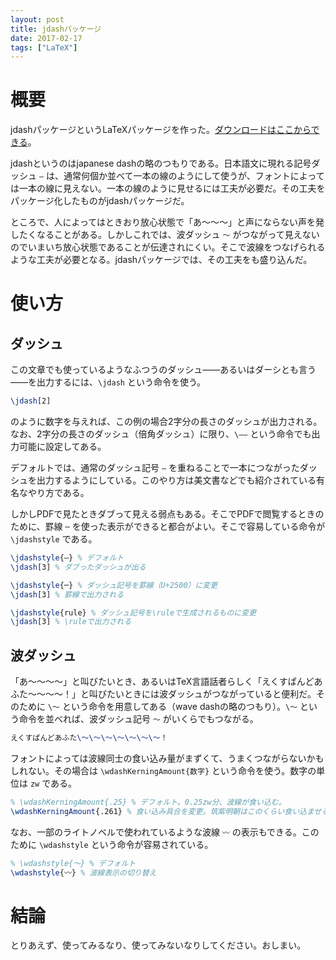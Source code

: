 ```yaml
---
layout: post
title: jdashパッケージ
date: 2017-02-17
tags: ["LaTeX"]
---
```



# 概要
jdashパッケージというLaTeXパッケージを作った。[ダウンロードはここからできる](https://gist.github.com/qdaibungei/4230bb59434ec1ba505bc94dbfde1898)。

jdashというのはjapanese dashの略のつもりである。日本語文に現れる記号ダッシュ `―` は、通常何個か並べて一本の線のようにして使うが、フォントによっては一本の線に見えない。一本の線のように見せるには工夫が必要だ。その工夫をパッケージ化したものがjdashパッケージだ。

ところで、人によってはときおり放心状態で「あ～～～」と声にならない声を発したくなることがある。しかしこれでは、波ダッシュ `～` がつながって見えないのでいまいち放心状態であることが伝達されにくい。そこで波線をつなげられるような工夫が必要となる。jdashパッケージでは、その工夫をも盛り込んだ。

# 使い方
## ダッシュ
この文章でも使っているようなふつうのダッシュ――あるいはダーシとも言う――を出力するには、`\jdash` という命令を使う。

```LaTeX
\jdash[2]
```

のように数字を与えれば、この例の場合2字分の長さのダッシュが出力される。なお、2字分の長さのダッシュ（倍角ダッシュ）に限り、`\――` という命令でも出力可能に設定してある。

デフォルトでは、通常のダッシュ記号 `―` を重ねることで一本につながったダッシュを出力するようにしている。このやり方は美文書などでも紹介されている有名なやり方である。

しかしPDFで見たときダブって見える弱点もある。そこでPDFで閲覧するときのために、罫線 `─` を使った表示ができると都合がよい。そこで容易している命令が `\jdashstyle` である。

```LaTeX
\jdashstyle{―} % デフォルト
\jdash[3] % ダブったダッシュが出る

\jdashstyle{─} % ダッシュ記号を罫線（U+2500）に変更
\jdash[3] % 罫線で出力される

\jdashstyle{rule} % ダッシュ記号を\ruleで生成されるものに変更
\jdash[3] % \ruleで出力される
```


## 波ダッシュ
「あ～～～～」と叫びたいとき、あるいはTeX言語話者らしく「えくすぱんどあふた～～～～！」と叫びたいときには波ダッシュがつながっていると便利だ。そのために `\～` という命令を用意してある（wave dashの略のつもり）。`\～` という命令を並べれば、波ダッシュ記号 `～` がいくらでもつながる。

```LaTeX
えくすぱんどあふた\～\～\～\～\～\～\～！
```

フォントによっては波線同士の食い込み量がまずくて、うまくつながらないかもしれない。その場合は `\wdashKerningAmount{数字}` という命令を使う。数字の単位は `zw` である。

```LaTeX
% \wdashKerningAmount{.25} % デフォルト。0.25zw分、波線が食い込む。
\wdashKerningAmount{.261} % 食い込み具合を変更。筑紫明朝はこのくらい食い込ませるとうまく波線がつながる。
```

なお、一部のライトノベルで使われているような波線 `〰` の表示もできる。このために `\wdashstyle` という命令が容易されている。

```LaTeX
% \wdashstyle{〜} % デフォルト
\wdashstyle{〰} % 波線表示の切り替え
```

# 結論
とりあえず、使ってみるなり、使ってみないなりしてください。おしまい。
